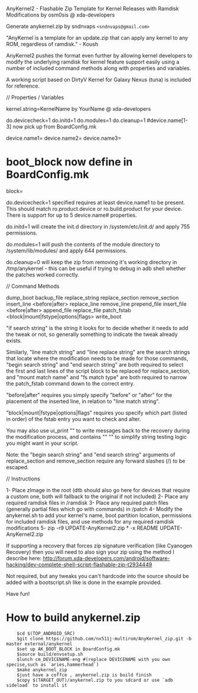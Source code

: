 AnyKernel2 - Flashable Zip Template for Kernel Releases with Ramdisk Modifications
by osm0sis @ xda-developers

Generate anykernel.zip by sndnvaps `<sndnvaps@gmail.com>`

"AnyKernel is a template for an update.zip that can apply any kernel to any ROM, regardless of ramdisk." - Koush


AnyKernel2 pushes the format even further by allowing kernel developers to modify the underlying ramdisk for kernel feature support easily using a number of included command methods along with properties and variables.

A working script based on DirtyV Kernel for Galaxy Nexus (tuna) is included for reference.

// Properties / Variables

kernel.string=KernelName by YourName @ xda-developers



do.devicecheck=1
do.initd=1
do.modules=1
do.cleanup=1
#device.name[1-3] now pick up from BoardConfig.mk 

device.name1=
device.name2=
device.name3=

# boot_block now define in BoardConfig.mk 

block=

do.devicecheck=1 specified requires at least device.name1 to be present. This should match ro.product.device or ro.build.product for your device. There is support for up to 5 device.name# properties.

do.initd=1 will create the init.d directory in /system/etc/init.d/ and apply 755 permissions.

do.modules=1 will push the contents of the module directory to /system/lib/modules/ and apply 644 permissions.

do.cleanup=0 will keep the zip from removing it's working directory in /tmp/anykernel - this can be useful if trying to debug in adb shell whether the patches worked correctly. 

// Command Methods

dump_boot
backup_file <file>
replace_string <file> <if search string> <original string> <replacement string>
replace_section <file> <begin search string> <end search string> <replacement string>
remove_section <file> <begin search string> <end search string>
insert_line <file> <if search string> <before|after> <line match string> <inserted line>
replace_line <file> <line replace string> <replacement line>
remove_line <file> <line match string>
prepend_file <file> <if search string> <patch file>
insert_file <file> <if search string> <before|after> <line match string> <patch file>
append_file <file> <if search string> <patch file>
replace_file <file> <permissions> <patch file>
patch_fstab <fstab file> <mount match name> <fs match type> <block|mount|fstype|options|flags> <original string> <replacement string>
write_boot

"if search string" is the string it looks for to decide whether it needs to add the tweak or not, so generally something to indicate the tweak already exists.

Similarly, "line match string" and "line replace string" are the search strings that locate where the modification needs to be made for those commands, "begin search string" and "end search string" are both required to select the first and last lines of the script block to be replaced for replace_section, and "mount match name" and "fs match type" are both required to narrow the patch_fstab command down to the correct entry.

"before|after" requires you simply specify "before" or "after" for the placement of the inserted line, in relation to "line match string".

"block|mount|fstype|options|flags" requires you specify which part (listed in order) of the fstab entry you want to check and alter.

You may also use ui_print "<text>" to write messages back to the recovery during the modification process, and contains "<string>" "<substring>" to simplify string testing logic you might want in your script.

Note: the "begin search string" and "end search string" arguments of replace_section and remove_section require any forward slashes (/) to be escaped.

// Instructions

1- Place zImage in the root (dtb should also go here for devices that require a custom one, both will fallback to the original if not included)
2- Place any required ramdisk files in /ramdisk
3- Place any required patch files (generally partial files which go with commands) in /patch
4- Modify the anykernel.sh to add your kernel's name, boot partition location, permissions for included ramdisk files, and use methods for any required ramdisk modifications
5- zip -r9 UPDATE-AnyKernel2.zip * -x README UPDATE-AnyKernel2.zip

If supporting a recovery that forces zip signature verification (like Cyanogen Recovery) then you will need to also sign your zip using the method I describe here:
http://forum.xda-developers.com/android/software-hacking/dev-complete-shell-script-flashable-zip-t2934449

Not required, but any tweaks you can't hardcode into the source should be added with a bootscript.sh like is done in the example provided.

Have fun!

# How to build anykernel.zip
```
	$cd $(TOP_ANDROID_SRC)
	$git clone https://github.com/nx511j-multirom/AnyKernel_zip.git -b master external/anykernel
	$set up AK_BOOT_BLOCK in BoardConfig.mk 
	$source build/envsetup.sh
	$lunch cm_DEVICENAME-eng #(replace DEVICENAME with you own specise,such as `aries,hammerhead`)
	$make anykernel_zip 
	$just have a coffce , anykernel.zip is build finish
	$copy $(TARGET_OUT)/anykernel.zip to you sdcard or use `adb sideload` to install it
```	

